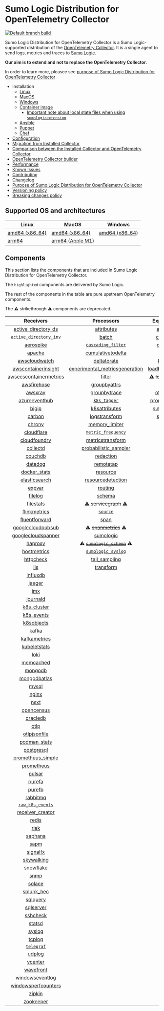 # Sumo Logic Distribution for OpenTelemetry Collector

[![Default branch build](https://github.com/SumoLogic/sumologic-otel-collector/actions/workflows/dev_builds.yml/badge.svg)](https://github.com/SumoLogic/sumologic-otel-collector/actions/workflows/dev_builds.yml)

Sumo Logic Distribution for OpenTelemetry Collector is a Sumo Logic-supported distribution of the [OpenTelemetry Collector][otc_link].
It is a single agent to send logs, metrics and traces to [Sumo Logic][sumologic].

**Our aim is to extend and not to replace the OpenTelemetry Collector.**

In order to learn more, pleasee see [purpose of Sumo Logic Distribution for OpenTelemetry Collector][purpose]

[otc_link]: https://github.com/open-telemetry/opentelemetry-collector
[sumologic]: https://www.sumologic.com

- Installation
  - [Linux][linux_installation]
  - [MacOS][macos_installation]
  - [Windows][windows_installation]
  - [Container image](/docs/installation.md#container-image)
    - [Important note about local state files when using `sumologicextension`](/docs/installation.md#important-note-about-local-state-files-when-using-sumologicextension)
  - [Ansible](/docs/installation.md#ansible)
  - [Puppet](/docs/installation.md#puppet)
  - [Chef](/docs/installation.md#chef)
- [Configuration](docs/configuration.md)
- [Migration from Installed Collector](docs/migration.md)
- [Comparison between the Installed Collector and OpenTelemetry Collector](docs/comparison.md)
- [OpenTelemetry Collector builder](./otelcolbuilder/README.md)
- [Performance]
- [Known Issues][known issues]
- [Contributing](./CONTRIBUTING.md)
- [Changelog](./CHANGELOG.md)
- [Purpose of Sumo Logic Distribution for OpenTelemetry Collector][purpose]
- [Versioning policy][versioning]
- [Breaking changes policy][breaking]

[linux_installation]: https://help.sumologic.com/docs/send-data/opentelemetry-collector/install-collector-linux/
[macos_installation]: https://help.sumologic.com/docs/send-data/opentelemetry-collector/install-collector-macos/
[windows_installation]: https://help.sumologic.com/docs/send-data/opentelemetry-collector/install-collector-windows/
[performance]: https://help.sumologic.com/docs/send-data/opentelemetry-collector/#performance
[known issues]: https://help.sumologic.com/docs/send-data/opentelemetry-collector/troubleshooting-faq/#known-issues
[purpose]: https://help.sumologic.com/docs/send-data/opentelemetry-collector/sumo-logic-opentelemetry-vs-opentelemetry-upstream-relationship/
[versioning]: https://help.sumologic.com/docs/send-data/opentelemetry-collector/sumo-logic-opentelemetry-vs-opentelemetry-upstream-relationship/#versioning-policy
[breaking]: https://help.sumologic.com/docs/send-data/opentelemetry-collector/sumo-logic-opentelemetry-vs-opentelemetry-upstream-relationship/#versioning-policy

## Supported OS and architectures

| Linux                         | MacOS                         | Windows                     |
|-------------------------------|-------------------------------|-----------------------------|
| [amd64 (x86_64)][linux_amd64] | [amd64 (x86_64)][mac_amd64]   | [amd64 (x86_64)][win_amd64] |
| [arm64][linux_arm64]          | [arm64 (Apple M1)][mac_arm64] |                             |

[linux_amd64]: ./docs/installation.md#linux-on-amd64-x86-64
[linux_arm64]: ./docs/installation.md#linux-on-arm64
[mac_amd64]: ./docs/installation.md#macos-on-amd64-x86-64
[mac_arm64]: ./docs/installation.md#macos-on-arm64-apple-m1-x86-64
[win_amd64]: ./docs/installation.md#windows

## Components

This section lists the components that are included in Sumo Logic Distribution for OpenTelemetry Collector.

The `highlighted` components are delivered by Sumo Logic.

The rest of the components in the table are pure upstream OpenTelemetry components.

The ⚠️ ~~strikethrough~~ ⚠️ components are deprecated.

|                        Receivers                         |                          Processors                          |               Exporters                |                  Extensions                  |              Connectors               |
|:--------------------------------------------------------:|:------------------------------------------------------------:|:--------------------------------------:|:--------------------------------------------:|:-------------------------------------:|
|     [active_directory_ds][activedirectorydsreceiver]     |              [attributes][attributesprocessor]               |         [awss3][awss3exporter]         |       [asapclient][asapauthextension]        |      [forward][forwardconnector]      |
|   [`active_directory_inv`][activedirectoryinvreceiver]   |                   [batch][batchprocessor]                    |        [carbon][carbonexporter]        |             [awsproxy][awsproxy]             |        [count][countconnector]        |
|              [aerospike][aerospikereceiver]              |        [`cascading_filter`][cascadingfilterprocessor]        |         [debug][debugexporter]         |       [basicauth][basicauthextension]        |      [routing][routingconnector]      |
|                 [apache][apachereceiver]                 |       [cumulativetodelta][cumulativetodeltaprocessor]        |          [file][fileexporter]          | [bearertokenauth][bearertokenauthextension]  | [servicegraph][servicegraphconnector] |
|          [awscloudwatch][awscloudwatchreceiver]          |             [deltatorate][deltatorateprocessor]              |         [kafka][kafkaexporter]         |           [db_storage][dbstorage]            |  [spanmetrics][spanmetricsconnector]  |
|    [awscontainerinsight][awscontainerinsightreceiver]    | [experimental_metricsgeneration][metricsgenerationprocessor] | [loadbalancing][loadbalancingexporter] |      [docker_observer][dockerobserver]       |                                       |
| [awsecscontainermetrics][awsecscontainermetricsreceiver] |                  [filter][filterprocessor]                   |  ⚠️ ~~[logging][loggingexporter]~~ ⚠️  |         [ecs_observer][ecsobserver]          |                                       |
|            [awsfirehose][awsfirehosereceiver]            |            [groupbyattrs][groupbyattrsprocessor]             |          [otlp][otlpexporter]          |     [ecs_task_observer][ecstaskobserver]     |                                       |
|                [awsxray][awsxrayreceiver]                |            [groupbytrace][groupbytraceprocessor]             |      [otlphttp][otlphttpexporter]      |         [file_storage][filestorage]          |                                       |
|          [azureeventhub][azureeventhubreceiver]          |                 [`k8s_tagger`][k8sprocessor]                 |    [prometheus][prometheusexporter]    |   [headerssetter][headerssetterextension]    |                                       |
|                  [bigip][bigipreceiver]                  |           [k8sattributes][k8sattributesprocessor]            |    [`sumologic`][sumologicexporter]    |     [health_check][healthcheckextension]     |                                       |
|                 [carbon][carbonreceiver]                 |           [logstransform][logstransformprocessor]            |        [syslog][syslogexporter]        |        [host_observer][hostobserver]         |                                       |
|                 [chrony][chronyreceiver]                 |           [memory_limiter][memorylimiterprocessor]           |                                        |       [http_forwarder][httpforwarder]        |                                       |
|             [cloudflare][cloudflarereceiver]             |        [`metric_frequency`][metricfrequencyprocessor]        |                                        | [jaegerremotesampling][jaegerremotesampling] |                                       |
|           [cloudfoundry][cloudfoundryreceiver]           |        [metricstransform][metricstransformprocessor]         |                                        |         [k8s_observer][k8sobserver]          |                                       |
|               [collectd][collectdreceiver]               |    [probabilistic_sampler][probabilisticsamplerprocessor]    |                                        |      [memory_ballast][ballastextension]      |                                       |
|                [couchdb][couchdbreceiver]                |               [redaction][redactionprocessor]                |                                        |  [oauth2client][oauth2clientauthextension]   |                                       |
|                [datadog][datadogreceiver]                |               [remotetap][remotetapprocessor]                |                                        |          [oidc][oidcauthextension]           |                                       |
|           [docker_stats][dockerstatsreceiver]            |                [resource][resourceprocessor]                 |                                        |           [pprof][pprofextension]            |                                       |
|          [elasticsearch][elasticsearchreceiver]          |       [resourcedetection][resourcedetectionprocessor]        |                                        |       [sigv4auth][sigv4authextension]        |                                       |
|                 [expvar][expvarreceiver]                 |                 [routing][routingprocessor]                  |                                        |      [`sumologic`][sumologicextension]       |                                       |
|                [filelog][filelogreceiver]                |                  [schema][schemaprocessor]                   |                                        |          [zpages][zpagesextension]           |                                       |
|              [filestats][filestatsreceiver]              |       ⚠️ ~~[servicegraph][servicegraphprocessor]~~ ⚠️        |                                        |                                              |                                       |
|           [flinkmetrics][flinkmetricsreceiver]           |                 [`source`][sourceprocessor]                  |                                        |                                              |                                       |
|          [fluentforward][fluentforwardreceiver]          |                    [span][spanprocessor]                     |                                        |                                              |                                       |
|      [googlecloudpubsub][googlecloudpubsubreceiver]      |        ⚠️ ~~[spanmetrics][spanmetricsprocessor]~~ ⚠️         |                                        |                                              |                                       |
|     [googlecloudspanner][googlecloudspannerreceiver]     |               [sumologic][sumologicprocessor]                |                                        |                                              |                                       |
|                [haproxy][haproxyreceiver]                |   ⚠️ ~~[`sumologic_schema`][sumologicschemaprocessor]~~ ⚠️   |                                        |                                              |                                       |
|            [hostmetrics][hostmetricsreceiver]            |        [`sumologic_syslog`][sumologicsyslogprocessor]        |                                        |                                              |                                       |
|              [httpcheck][httpcheckreceiver]              |            [tail_sampling][tailsamplingprocessor]            |                                        |                                              |                                       |
|                    [iis][iisreceiver]                    |               [transform][transformprocessor]                |                                        |                                              |                                       |
|               [influxdb][influxdbreceiver]               |                                                              |                                        |                                              |                                       |
|                 [jaeger][jaegerreceiver]                 |                                                              |                                        |                                              |                                       |
|                    [jmx][jmxreceiver]                    |                                                              |                                        |                                              |                                       |
|               [journald][journaldreceiver]               |                                                              |                                        |                                              |                                       |
|            [k8s_cluster][k8sclusterreceiver]             |                                                              |                                        |                                              |                                       |
|             [k8s_events][k8seventsreceiver]              |                                                              |                                        |                                              |                                       |
|             [k8sobjects][k8sobjectsreceiver]             |                                                              |                                        |                                              |                                       |
|                  [kafka][kafkareceiver]                  |                                                              |                                        |                                              |                                       |
|           [kafkametrics][kafkametricsreceiver]           |                                                              |                                        |                                              |                                       |
|           [kubeletstats][kubeletstatsreceiver]           |                                                              |                                        |                                              |                                       |
|                   [loki][lokireceiver]                   |                                                              |                                        |                                              |                                       |
|              [memcached][memcachedreceiver]              |                                                              |                                        |                                              |                                       |
|                [mongodb][mongodbreceiver]                |                                                              |                                        |                                              |                                       |
|           [mongodbatlas][mongodbatlasreceiver]           |                                                              |                                        |                                              |                                       |
|                  [mysql][mysqlreceiver]                  |                                                              |                                        |                                              |                                       |
|                  [nginx][nginxreceiver]                  |                                                              |                                        |                                              |                                       |
|                   [nsxt][nsxtreceiver]                   |                                                              |                                        |                                              |                                       |
|             [opencensus][opencensusreceiver]             |                                                              |                                        |                                              |                                       |
|               [oracledb][oracledbreceiver]               |                                                              |                                        |                                              |                                       |
|                   [otlp][otlpreceiver]                   |                                                              |                                        |                                              |                                       |
|           [otlpjsonfile][otlpjsonfilereceiver]           |                                                              |                                        |                                              |                                       |
|              [podman_stats][podmanreceiver]              |                                                              |                                        |                                              |                                       |
|             [postgresql][postgresqlreceiver]             |                                                              |                                        |                                              |                                       |
|      [prometheus_simple][simpleprometheusreceiver]       |                                                              |                                        |                                              |                                       |
|             [prometheus][prometheusreceiver]             |                                                              |                                        |                                              |                                       |
|                 [pulsar][pulsarreceiver]                 |                                                              |                                        |                                              |                                       |
|                 [purefa][purefareceiver]                 |                                                              |                                        |                                              |                                       |
|                 [purefb][purefbreceiver]                 |                                                              |                                        |                                              |                                       |
|               [rabbitmq][rabbitmqreceiver]               |                                                              |                                        |                                              |                                       |
|         [`raw_k8s_events`][rawk8seventsreceiver]         |                                                              |                                        |                                              |                                       |
|           [receiver_creator][receivercreator]            |                                                              |                                        |                                              |                                       |
|                  [redis][redisreceiver]                  |                                                              |                                        |                                              |                                       |
|                   [riak][riakreceiver]                   |                                                              |                                        |                                              |                                       |
|                [saphana][saphanareceiver]                |                                                              |                                        |                                              |                                       |
|                   [sapm][sapmreceiver]                   |                                                              |                                        |                                              |                                       |
|               [signalfx][signalfxreceiver]               |                                                              |                                        |                                              |                                       |
|             [skywalking][skywalkingreceiver]             |                                                              |                                        |                                              |                                       |
|              [snowflake][snowflakereceiver]              |                                                              |                                        |                                              |                                       |
|                   [snmp][snmpreceiver]                   |                                                              |                                        |                                              |                                       |
|                 [solace][solacereceiver]                 |                                                              |                                        |                                              |                                       |
|             [splunk_hec][splunkhecreceiver]              |                                                              |                                        |                                              |                                       |
|               [sqlquery][sqlqueryreceiver]               |                                                              |                                        |                                              |                                       |
|              [sqlserver][sqlserverreceiver]              |                                                              |                                        |                                              |                                       |
|               [sshcheck][sshcheckreceiver]               |                                                              |                                        |                                              |                                       |
|                 [statsd][statsdreceiver]                 |                                                              |                                        |                                              |                                       |
|                 [syslog][syslogreceiver]                 |                                                              |                                        |                                              |                                       |
|                 [tcplog][tcplogreceiver]                 |                                                              |                                        |                                              |                                       |
|              [`telegraf`][telegrafreceiver]              |                                                              |                                        |                                              |                                       |
|                 [udplog][udplogreceiver]                 |                                                              |                                        |                                              |                                       |
|                [vcenter][vcenterreceiver]                |                                                              |                                        |                                              |                                       |
|              [wavefront][wavefrontreceiver]              |                                                              |                                        |                                              |                                       |
|        [windowseventlog][windowseventlogreceiver]        |                                                              |                                        |                                              |                                       |
|    [windowsperfcounters][windowsperfcountersreceiver]    |                                                              |                                        |                                              |                                       |
|                 [zipkin][zipkinreceiver]                 |                                                              |                                        |                                              |                                       |
|              [zookeeper][zookeeperreceiver]              |                                                              |                                        |                                              |                                       |

[activedirectorydsreceiver]: https://github.com/open-telemetry/opentelemetry-collector-contrib/tree/v0.91.0/receiver/activedirectorydsreceiver
[activedirectoryinvreceiver]: ./pkg/receiver/activedirectoryinvreceiver
[aerospikereceiver]: https://github.com/open-telemetry/opentelemetry-collector-contrib/tree/v0.91.0/receiver/aerospikereceiver
[apachereceiver]: https://github.com/open-telemetry/opentelemetry-collector-contrib/tree/v0.91.0/receiver/apachereceiver
[awscloudwatchreceiver]: https://github.com/open-telemetry/opentelemetry-collector-contrib/tree/v0.91.0/receiver/awscloudwatchreceiver
[awscontainerinsightreceiver]: https://github.com/open-telemetry/opentelemetry-collector-contrib/tree/v0.91.0/receiver/awscontainerinsightreceiver
[awsecscontainermetricsreceiver]: https://github.com/open-telemetry/opentelemetry-collector-contrib/tree/v0.91.0/receiver/awsecscontainermetricsreceiver
[awsfirehosereceiver]: https://github.com/open-telemetry/opentelemetry-collector-contrib/tree/v0.91.0/receiver/awsfirehosereceiver
[awsxrayreceiver]: https://github.com/open-telemetry/opentelemetry-collector-contrib/tree/v0.91.0/receiver/awsxrayreceiver
[azureeventhubreceiver]: https://github.com/open-telemetry/opentelemetry-collector-contrib/tree/v0.91.0/receiver/azureeventhubreceiver
[bigipreceiver]: https://github.com/open-telemetry/opentelemetry-collector-contrib/tree/v0.91.0/receiver/bigipreceiver
[carbonreceiver]: https://github.com/open-telemetry/opentelemetry-collector-contrib/tree/v0.91.0/receiver/carbonreceiver
[chronyreceiver]: https://github.com/open-telemetry/opentelemetry-collector-contrib/tree/v0.91.0/receiver/chronyreceiver
[cloudfoundryreceiver]: https://github.com/open-telemetry/opentelemetry-collector-contrib/tree/v0.91.0/receiver/cloudfoundryreceiver
[cloudflarereceiver]: https://github.com/open-telemetry/opentelemetry-collector-contrib/tree/v0.91.0/receiver/cloudflarereceiver
[collectdreceiver]: https://github.com/open-telemetry/opentelemetry-collector-contrib/tree/v0.91.0/receiver/collectdreceiver
[couchdbreceiver]: https://github.com/open-telemetry/opentelemetry-collector-contrib/tree/v0.91.0/receiver/couchdbreceiver
[datadogreceiver]: https://github.com/open-telemetry/opentelemetry-collector-contrib/tree/v0.91.0/receiver/datadogreceiver
[dockerstatsreceiver]: https://github.com/open-telemetry/opentelemetry-collector-contrib/tree/v0.91.0/receiver/dockerstatsreceiver
[elasticsearchreceiver]: https://github.com/open-telemetry/opentelemetry-collector-contrib/tree/v0.91.0/receiver/elasticsearchreceiver
[expvarreceiver]: https://github.com/open-telemetry/opentelemetry-collector-contrib/tree/v0.91.0/receiver/expvarreceiver
[filelogreceiver]: https://github.com/open-telemetry/opentelemetry-collector-contrib/tree/v0.91.0/receiver/filelogreceiver
[filestatsreceiver]: https://github.com/open-telemetry/opentelemetry-collector-contrib/tree/v0.91.0/receiver/filestatsreceiver
[flinkmetricsreceiver]: https://github.com/open-telemetry/opentelemetry-collector-contrib/tree/v0.91.0/receiver/flinkmetricsreceiver
[fluentforwardreceiver]: https://github.com/open-telemetry/opentelemetry-collector-contrib/tree/v0.91.0/receiver/fluentforwardreceiver
[googlecloudpubsubreceiver]: https://github.com/open-telemetry/opentelemetry-collector-contrib/tree/v0.91.0/receiver/googlecloudpubsubreceiver
[googlecloudspannerreceiver]: https://github.com/open-telemetry/opentelemetry-collector-contrib/tree/v0.91.0/receiver/googlecloudspannerreceiver
[haproxyreceiver]: https://github.com/open-telemetry/opentelemetry-collector-contrib/tree/v0.91.0/receiver/haproxyreceiver
[hostmetricsreceiver]: https://github.com/open-telemetry/opentelemetry-collector-contrib/tree/v0.91.0/receiver/hostmetricsreceiver
[httpcheckreceiver]: https://github.com/open-telemetry/opentelemetry-collector-contrib/tree/v0.91.0/receiver/httpcheckreceiver
[iisreceiver]: https://github.com/open-telemetry/opentelemetry-collector-contrib/tree/v0.91.0/receiver/iisreceiver
[influxdbreceiver]: https://github.com/open-telemetry/opentelemetry-collector-contrib/tree/v0.91.0/receiver/influxdbreceiver
[jaegerreceiver]: https://github.com/open-telemetry/opentelemetry-collector-contrib/tree/v0.91.0/receiver/jaegerreceiver
[jmxreceiver]: https://github.com/open-telemetry/opentelemetry-collector-contrib/tree/v0.91.0/receiver/jmxreceiver
[journaldreceiver]: https://github.com/open-telemetry/opentelemetry-collector-contrib/tree/v0.91.0/receiver/journaldreceiver
[k8sclusterreceiver]: https://github.com/open-telemetry/opentelemetry-collector-contrib/tree/v0.91.0/receiver/k8sclusterreceiver
[k8seventsreceiver]: https://github.com/open-telemetry/opentelemetry-collector-contrib/tree/v0.91.0/receiver/k8seventsreceiver
[k8sobjectsreceiver]: https://github.com/open-telemetry/opentelemetry-collector-contrib/tree/v0.91.0/receiver/k8sobjectsreceiver
[kafkareceiver]: https://github.com/open-telemetry/opentelemetry-collector-contrib/tree/v0.91.0/receiver/kafkareceiver
[kafkametricsreceiver]: https://github.com/open-telemetry/opentelemetry-collector-contrib/tree/v0.91.0/receiver/kafkametricsreceiver
[kubeletstatsreceiver]: https://github.com/open-telemetry/opentelemetry-collector-contrib/tree/v0.91.0/receiver/kubeletstatsreceiver
[lokireceiver]: https://github.com/open-telemetry/opentelemetry-collector-contrib/tree/v0.91.0/receiver/lokireceiver
[memcachedreceiver]: https://github.com/open-telemetry/opentelemetry-collector-contrib/tree/v0.91.0/receiver/memcachedreceiver
[mongodbreceiver]: https://github.com/open-telemetry/opentelemetry-collector-contrib/tree/v0.91.0/receiver/mongodbreceiver
[mongodbatlasreceiver]: https://github.com/open-telemetry/opentelemetry-collector-contrib/tree/v0.91.0/receiver/mongodbatlasreceiver
[mysqlreceiver]: https://github.com/open-telemetry/opentelemetry-collector-contrib/tree/v0.91.0/receiver/mysqlreceiver
[nginxreceiver]: https://github.com/open-telemetry/opentelemetry-collector-contrib/tree/v0.91.0/receiver/nginxreceiver
[nsxtreceiver]: https://github.com/open-telemetry/opentelemetry-collector-contrib/tree/v0.91.0/receiver/nsxtreceiver
[opencensusreceiver]: https://github.com/open-telemetry/opentelemetry-collector-contrib/tree/v0.91.0/receiver/opencensusreceiver
[oracledbreceiver]: https://github.com/open-telemetry/opentelemetry-collector-contrib/tree/v0.91.0/receiver/oracledbreceiver
[otlpreceiver]: https://github.com/open-telemetry/opentelemetry-collector/tree/v0.91.0/receiver/otlpreceiver
[otlpjsonfilereceiver]: https://github.com/open-telemetry/opentelemetry-collector-contrib/tree/v0.91.0/receiver/otlpjsonfilereceiver
[podmanreceiver]: https://github.com/open-telemetry/opentelemetry-collector-contrib/tree/v0.91.0/receiver/podmanreceiver
[postgresqlreceiver]: https://github.com/open-telemetry/opentelemetry-collector-contrib/tree/v0.91.0/receiver/postgresqlreceiver
[simpleprometheusreceiver]: https://github.com/open-telemetry/opentelemetry-collector-contrib/tree/v0.91.0/receiver/simpleprometheusreceiver
[prometheusreceiver]: https://github.com/open-telemetry/opentelemetry-collector-contrib/tree/v0.91.0/receiver/prometheusreceiver
[pulsarreceiver]: https://github.com/open-telemetry/opentelemetry-collector-contrib/tree/v0.91.0/receiver/pulsarreceiver
[purefareceiver]: https://github.com/open-telemetry/opentelemetry-collector-contrib/tree/v0.91.0/receiver/purefareceiver
[purefbreceiver]: https://github.com/open-telemetry/opentelemetry-collector-contrib/tree/v0.91.0/receiver/purefbreceiver
[rabbitmqreceiver]: https://github.com/open-telemetry/opentelemetry-collector-contrib/tree/v0.91.0/receiver/rabbitmqreceiver
[rawk8seventsreceiver]: ./pkg/receiver/rawk8seventsreceiver
[receivercreator]: https://github.com/open-telemetry/opentelemetry-collector-contrib/tree/v0.91.0/receiver/receivercreator
[redisreceiver]: https://github.com/open-telemetry/opentelemetry-collector-contrib/tree/v0.91.0/receiver/redisreceiver
[riakreceiver]: https://github.com/open-telemetry/opentelemetry-collector-contrib/tree/v0.91.0/receiver/riakreceiver
[saphanareceiver]: https://github.com/open-telemetry/opentelemetry-collector-contrib/tree/v0.91.0/receiver/saphanareceiver
[sapmreceiver]: https://github.com/open-telemetry/opentelemetry-collector-contrib/tree/v0.91.0/receiver/sapmreceiver
[signalfxreceiver]: https://github.com/open-telemetry/opentelemetry-collector-contrib/tree/v0.91.0/receiver/signalfxreceiver
[skywalkingreceiver]: https://github.com/open-telemetry/opentelemetry-collector-contrib/tree/v0.91.0/receiver/skywalkingreceiver
[snmpreceiver]: https://github.com/open-telemetry/opentelemetry-collector-contrib/tree/v0.91.0/receiver/snmpreceiver
[snowflakereceiver]: https://github.com/open-telemetry/opentelemetry-collector-contrib/tree/v0.91.0/receiver/snowflakereceiver
[solacereceiver]: https://github.com/open-telemetry/opentelemetry-collector-contrib/tree/v0.91.0/receiver/solacereceiver
[splunkhecreceiver]: https://github.com/open-telemetry/opentelemetry-collector-contrib/tree/v0.91.0/receiver/splunkhecreceiver
[sqlqueryreceiver]: https://github.com/open-telemetry/opentelemetry-collector-contrib/tree/v0.91.0/receiver/sqlqueryreceiver
[sqlserverreceiver]: https://github.com/open-telemetry/opentelemetry-collector-contrib/tree/v0.91.0/receiver/sqlserverreceiver
[sshcheckreceiver]: https://github.com/open-telemetry/opentelemetry-collector-contrib/tree/v0.91.0/receiver/sshcheckreceiver
[statsdreceiver]: https://github.com/open-telemetry/opentelemetry-collector-contrib/tree/v0.91.0/receiver/statsdreceiver
[syslogreceiver]: https://github.com/open-telemetry/opentelemetry-collector-contrib/tree/v0.91.0/receiver/syslogreceiver
[tcplogreceiver]: https://github.com/open-telemetry/opentelemetry-collector-contrib/tree/v0.91.0/receiver/tcplogreceiver
[telegrafreceiver]: ./pkg/receiver/telegrafreceiver
[udplogreceiver]: https://github.com/open-telemetry/opentelemetry-collector-contrib/tree/v0.91.0/receiver/udplogreceiver
[vcenterreceiver]: https://github.com/open-telemetry/opentelemetry-collector-contrib/tree/v0.91.0/receiver/vcenterreceiver
[wavefrontreceiver]: https://github.com/open-telemetry/opentelemetry-collector-contrib/tree/v0.91.0/receiver/wavefrontreceiver
[windowseventlogreceiver]: https://github.com/open-telemetry/opentelemetry-collector-contrib/tree/v0.91.0/receiver/windowseventlogreceiver
[windowsperfcountersreceiver]: https://github.com/open-telemetry/opentelemetry-collector-contrib/tree/v0.91.0/receiver/windowsperfcountersreceiver
[zipkinreceiver]: https://github.com/open-telemetry/opentelemetry-collector-contrib/tree/v0.91.0/receiver/zipkinreceiver
[zookeeperreceiver]: https://github.com/open-telemetry/opentelemetry-collector-contrib/tree/v0.91.0/receiver/zookeeperreceiver

[attributesprocessor]: https://github.com/open-telemetry/opentelemetry-collector-contrib/tree/v0.91.0/processor/attributesprocessor
[batchprocessor]: https://github.com/open-telemetry/opentelemetry-collector/tree/v0.91.0/processor/batchprocessor
[cascadingfilterprocessor]: ./pkg/processor/cascadingfilterprocessor
[cumulativetodeltaprocessor]: https://github.com/open-telemetry/opentelemetry-collector-contrib/tree/v0.91.0/processor/cumulativetodeltaprocessor
[deltatorateprocessor]: https://github.com/open-telemetry/opentelemetry-collector-contrib/tree/v0.91.0/processor/deltatorateprocessor
[metricsgenerationprocessor]: https://github.com/open-telemetry/opentelemetry-collector-contrib/tree/v0.91.0/processor/metricsgenerationprocessor
[filterprocessor]: https://github.com/open-telemetry/opentelemetry-collector-contrib/tree/v0.91.0/processor/filterprocessor
[groupbyattrsprocessor]: https://github.com/open-telemetry/opentelemetry-collector-contrib/tree/v0.91.0/processor/groupbyattrsprocessor
[groupbytraceprocessor]: https://github.com/open-telemetry/opentelemetry-collector-contrib/tree/v0.91.0/processor/groupbytraceprocessor
[k8sprocessor]: ./pkg/processor/k8sprocessor
[k8sattributesprocessor]: https://github.com/open-telemetry/opentelemetry-collector-contrib/tree/v0.91.0/processor/k8sattributesprocessor
[logstransformprocessor]: https://github.com/open-telemetry/opentelemetry-collector-contrib/tree/v0.91.0/processor/logstransformprocessor
[memorylimiterprocessor]: https://github.com/open-telemetry/opentelemetry-collector/tree/v0.91.0/processor/memorylimiterprocessor
[metricfrequencyprocessor]: ./pkg/processor/metricfrequencyprocessor
[metricstransformprocessor]: https://github.com/open-telemetry/opentelemetry-collector-contrib/tree/v0.91.0/processor/metricstransformprocessor
[probabilisticsamplerprocessor]: https://github.com/open-telemetry/opentelemetry-collector-contrib/tree/v0.91.0/processor/probabilisticsamplerprocessor
[redactionprocessor]: https://github.com/open-telemetry/opentelemetry-collector-contrib/tree/v0.91.0/processor/redactionprocessor
[remotetapprocessor]: https://github.com/open-telemetry/opentelemetry-collector-contrib/tree/v0.91.0/processor/remotetapprocessor
[resourceprocessor]: https://github.com/open-telemetry/opentelemetry-collector-contrib/tree/v0.91.0/processor/resourceprocessor
[resourcedetectionprocessor]: https://github.com/open-telemetry/opentelemetry-collector-contrib/tree/v0.91.0/processor/resourcedetectionprocessor
[routingprocessor]: https://github.com/open-telemetry/opentelemetry-collector-contrib/tree/v0.91.0/processor/routingprocessor
[schemaprocessor]: https://github.com/open-telemetry/opentelemetry-collector-contrib/tree/v0.91.0/processor/schemaprocessor
[servicegraphprocessor]: https://github.com/open-telemetry/opentelemetry-collector-contrib/tree/v0.91.0/processor/servicegraphprocessor
[sourceprocessor]: ./pkg/processor/sourceprocessor
[spanprocessor]: https://github.com/open-telemetry/opentelemetry-collector-contrib/tree/v0.91.0/processor/spanprocessor
[spanmetricsprocessor]: https://github.com/open-telemetry/opentelemetry-collector-contrib/tree/v0.91.0/processor/spanmetricsprocessor
[sumologicprocessor]: https://github.com/open-telemetry/opentelemetry-collector-contrib/tree/v0.91.0/processor/sumologicprocessor
[sumologicschemaprocessor]: ./pkg/processor/sumologicschemaprocessor
[sumologicsyslogprocessor]: ./pkg/processor/sumologicsyslogprocessor
[tailsamplingprocessor]: https://github.com/open-telemetry/opentelemetry-collector-contrib/tree/v0.91.0/processor/tailsamplingprocessor
[transformprocessor]: https://github.com/open-telemetry/opentelemetry-collector-contrib/tree/v0.91.0/processor/transformprocessor

[awss3exporter]: https://github.com/open-telemetry/opentelemetry-collector-contrib/tree/v0.91.0/exporter/awss3exporter
[carbonexporter]: https://github.com/open-telemetry/opentelemetry-collector-contrib/tree/v0.91.0/exporter/carbonexporter
[debugexporter]: https://github.com/open-telemetry/opentelemetry-collector/tree/v0.91.0/exporter/debugexporter
[fileexporter]: https://github.com/open-telemetry/opentelemetry-collector-contrib/tree/v0.91.0/exporter/fileexporter
[kafkaexporter]: https://github.com/open-telemetry/opentelemetry-collector-contrib/tree/v0.91.0/exporter/kafkaexporter
[loadbalancingexporter]: https://github.com/open-telemetry/opentelemetry-collector-contrib/tree/v0.91.0/exporter/loadbalancingexporter
[loggingexporter]: https://github.com/open-telemetry/opentelemetry-collector/tree/v0.91.0/exporter/loggingexporter
[otlpexporter]: https://github.com/open-telemetry/opentelemetry-collector/tree/v0.91.0/exporter/otlpexporter
[otlphttpexporter]: https://github.com/open-telemetry/opentelemetry-collector/tree/v0.91.0/exporter/otlphttpexporter
[prometheusexporter]: https://github.com/open-telemetry/opentelemetry-collector-contrib/tree/v0.91.0/exporter/prometheusexporter
[sumologicexporter]: ./pkg/exporter/sumologicexporter
[syslogexporter]: https://github.com/open-telemetry/opentelemetry-collector-contrib/tree/v0.91.0/exporter/syslogexporter

[asapauthextension]: https://github.com/open-telemetry/opentelemetry-collector-contrib/tree/v0.91.0/extension/asapauthextension
[awsproxy]: https://github.com/open-telemetry/opentelemetry-collector-contrib/tree/v0.91.0/extension/awsproxy
[basicauthextension]: https://github.com/open-telemetry/opentelemetry-collector-contrib/tree/v0.91.0/extension/basicauthextension
[bearertokenauthextension]: https://github.com/open-telemetry/opentelemetry-collector-contrib/tree/v0.91.0/extension/bearertokenauthextension
[dbstorage]: https://github.com/open-telemetry/opentelemetry-collector-contrib/tree/v0.91.0/extension/storage/dbstorage
[dockerobserver]: https://github.com/open-telemetry/opentelemetry-collector-contrib/tree/v0.91.0/extension/observer/dockerobserver
[ecsobserver]: https://github.com/open-telemetry/opentelemetry-collector-contrib/tree/v0.91.0/extension/observer/ecsobserver
[ecstaskobserver]: https://github.com/open-telemetry/opentelemetry-collector-contrib/tree/v0.91.0/extension/observer/ecstaskobserver
[filestorage]: https://github.com/open-telemetry/opentelemetry-collector-contrib/tree/v0.91.0/extension/storage/filestorage
[headerssetterextension]: https://github.com/open-telemetry/opentelemetry-collector-contrib/tree/v0.91.0/extension/headerssetterextension
[healthcheckextension]: https://github.com/open-telemetry/opentelemetry-collector-contrib/tree/v0.91.0/extension/healthcheckextension
[hostobserver]: https://github.com/open-telemetry/opentelemetry-collector-contrib/tree/v0.91.0/extension/observer/hostobserver
[httpforwarder]: https://github.com/open-telemetry/opentelemetry-collector-contrib/tree/v0.91.0/extension/httpforwarder
[jaegerremotesampling]: https://github.com/open-telemetry/opentelemetry-collector-contrib/tree/v0.91.0/extension/jaegerremotesampling
[k8sobserver]: https://github.com/open-telemetry/opentelemetry-collector-contrib/tree/v0.91.0/extension/observer/k8sobserver
[ballastextension]: https://github.com/open-telemetry/opentelemetry-collector/tree/v0.91.0/extension/ballastextension
[oauth2clientauthextension]: https://github.com/open-telemetry/opentelemetry-collector-contrib/tree/v0.91.0/extension/oauth2clientauthextension
[oidcauthextension]: https://github.com/open-telemetry/opentelemetry-collector-contrib/tree/v0.91.0/extension/oidcauthextension
[pprofextension]: https://github.com/open-telemetry/opentelemetry-collector-contrib/tree/v0.91.0/extension/pprofextension
[sigv4authextension]: https://github.com/open-telemetry/opentelemetry-collector-contrib/tree/v0.91.0/extension/sigv4authextension
[sumologicextension]: ./pkg/extension/sumologicextension
[zpagesextension]: https://github.com/open-telemetry/opentelemetry-collector/tree/v0.91.0/extension/zpagesextension

[forwardconnector]: https://github.com/open-telemetry/opentelemetry-collector/tree/v0.91.0/connector/forwardconnector
[countconnector]: https://github.com/open-telemetry/opentelemetry-collector-contrib/tree/v0.91.0/connector/countconnector
[routingconnector]: https://github.com/open-telemetry/opentelemetry-collector-contrib/tree/v0.91.0/connector/routingconnector
[servicegraphconnector]: https://github.com/open-telemetry/opentelemetry-collector-contrib/tree/v0.91.0/connector/servicegraphconnector
[spanmetricsconnector]: https://github.com/open-telemetry/opentelemetry-collector-contrib/tree/v0.91.0/connector/spanmetricsconnector

